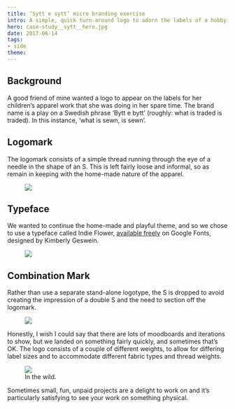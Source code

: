 ```yaml
---
title: ‘Sytt e sytt’ micro branding exercise
intro: A simple, quick turn-around logo to adorn the labels of a hobbyist’s apparel brand.
hero: case-study__sytt__hero.jpg
date: 2017-06-14
tags: 
- side
theme: 
---
```


## Background

A good friend of mine wanted a logo to appear on the labels for her children’s apparel work that she was doing in her spare time. The brand name is a play on a Swedish phrase ‘Bytt e bytt’ (roughly: what is traded is traded). In this instance, ‘what is sewn, is sewn’.
	
## Logomark

The logomark consists of a simple thread running through the eye of a needle in the shape of an S. This is left fairly loose and informal, so as remain in keeping with the home-made nature of the apparel. 

<figure>
	<img src="/_assets/img/case-study__sytt__mark.jpg" />
</figure>


## Typeface

We wanted to continue the home-made and playful theme, and so we chose to use a typeface called Indie Flower, [available freely](https://fonts.google.com/specimen/Indie+Flower) on Google Fonts, designed by Kimberly Geswein. 

<figure>
	<img src="/_assets/img/case-study__sytt__typeface.jpg" />
</figure>

## Combination Mark

Rather than use a separate stand-alone logotype, the S is dropped to avoid creating the impression of a double S and the need to section off the logomark.

<figure>
	<img src="/_assets/img/case-study__sytt__logotype.jpg" />
</figure>

Honestly, I wish I could say that there are lots of moodboards and iterations to show, but we landed on something fairly quickly, and sometimes that’s OK.  The logo consists of a couple of different weights, to allow for differing label sizes and to accommodate different fabric types and thread weights. 

<figure>
	<img src="/_assets/img/case-study__sytt__photos.jpg" />
	<figcaption>In the wild.</figcaption>
</figure>

Sometimes small, fun, unpaid projects are a delight to work on and it’s particularly satisfying to see your work on something physical.